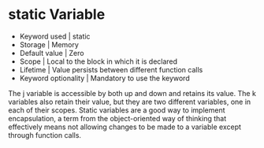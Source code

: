 # static Variable 
- Keyword used  | static
- Storage | Memory
- Default value | Zero
- Scope | Local to the block in which it is declared
- Lifetime | Value persists between different function calls
- Keyword optionality | Mandatory to use the keyword

The j variable is accessible by both up and down and retains its value. The k variables also retain their value, but they are two different variables, one in each of their scopes. Static variables are a good way to implement encapsulation, a term from the object-oriented way of thinking that effectively means not allowing changes to be made to a variable except through function calls.
